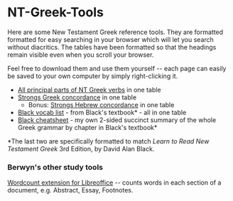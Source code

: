# NT-Greek-Tools
Here are some New Testament Greek reference tools. They are formatted formatted for easy searching in your browser which will let you search without diacritics. The tables have been formatted so that the headings remain visible even when you scroll your browser.

Feel free to download them and use them yourself -- each page can easily be saved to your own computer by simply right-clicking it. 

- [All principal parts of NT Greek verbs](https://berwynhoyt.github.io/NT-Greek-Tools/All_principal_parts_NT_Greek.html) in one table
- [Strongs Greek concordance](https://berwynhoyt.github.io/NT-Greek-Tools/Strongs_koine_greek_english_dictionary_updated_english.html) in one table
  - Bonus: [Strongs Hebrew concordance](https://berwynhoyt.github.io/NT-Greek-Tools/Strongs_hebrew_english_dictionary_updated_english.html) in one table
- [Black vocab list](https://berwynhoyt.github.io/NT-Greek-Tools/Black_vocab_list_by_chapter.html) - from Black's textbook* - all in one table
- [Black cheatsheet](https://berwynhoyt.github.io/NT-Greek-Tools/Black_cheatsheet.pdf) - my own 2-sided succinct summary of the whole Greek grammar by chapter in Black's textbook*

*The last two are specifically formatted to match *Learn to Read New Testament Greek* 3rd Edition, by David Alan Black.

### Berwyn's other study tools

[Wordcount extension for Libreoffice](https://github.com/berwynhoyt/wordcount-sections) -- counts words in each section of a document, e.g. Abstract, Essay, Footnotes.
